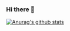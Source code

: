 ### Hi there 👋
[![Anurag's github stats](https://github-readme-stats.vercel.app/api?username=w-beom&show_icons=true&theme=dark)](https://github.com/anuraghazra/github-readme-stats)
<!--
**w-beom/w-beom** is a ✨ _special_ ✨ repository because its `README.md` (this file) appears on your GitHub profile.

Here are some ideas to get you started:

- 🔭 I’m currently working on ...
- 🌱 I’m currently learning ...
- 👯 I’m looking to collaborate on ...
- 🤔 I’m looking for help with ...
- 💬 Ask me about ...
- 📫 How to reach me: ...
- 😄 Pronouns: ...
- ⚡ Fun fact: ...
-->
